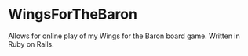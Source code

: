 WingsForTheBaron
================

Allows for online play of my Wings for the Baron board game.  Written in Ruby on Rails.